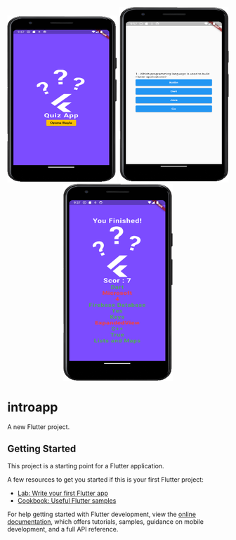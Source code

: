 
<p align="middle">
<img src="https://github.com/beyzakoser/flutter-workshops/blob/main/workshop5/img/homePage.png" width="250" height="380">
<img src="https://github.com/beyzakoser/flutter-workshops/blob/main/workshop5/img/questionPage.png" width="250" height="400">
<img src="https://github.com/beyzakoser/flutter-workshops/blob/main/workshop5/img/resultPage.png" width="250" height="450">
</p>



# introapp

A new Flutter project.

## Getting Started

This project is a starting point for a Flutter application.

A few resources to get you started if this is your first Flutter project:

- [Lab: Write your first Flutter app](https://docs.flutter.dev/get-started/codelab)
- [Cookbook: Useful Flutter samples](https://docs.flutter.dev/cookbook)

For help getting started with Flutter development, view the
[online documentation](https://docs.flutter.dev/), which offers tutorials,
samples, guidance on mobile development, and a full API reference.

